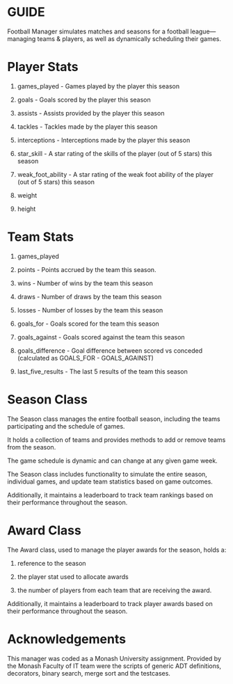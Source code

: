 # GUIDE
Football Manager simulates matches and seasons for a football league— managing teams & players, as well as dynamically scheduling their games.

# Player Stats

  1. games_played - Games played by the player this season

  2. goals - Goals scored by the player this season

  3. assists - Assists provided by the player this season

  4. tackles - Tackles made by the player this season

  5. interceptions - Interceptions made by the player this season

  6. star_skill - A star rating of the skills of the player (out of 5 stars) this season

  7. weak_foot_ability - A star rating of the weak foot ability of the player (out of 5 stars) this season

  8. weight

  9. height

# Team Stats

  1. games_played

  2. points - Points accrued by the team this season.

  3. wins - Number of wins by the team this season

  4. draws - Number of draws by the team this season

  5. losses - Number of losses by the team this season

  6. goals_for - Goals scored for the team this season

  7. goals_against - Goals scored against the team this season

  8. goals_difference - Goal difference between scored vs conceded (calculated as GOALS_FOR - GOALS_AGAINST)

  9. last_five_results - The last 5 results of the team this season

# Season Class

The Season class manages the entire football season, including the teams participating and the schedule of games.

It holds a collection of teams and provides methods to add or remove teams from the season.

The game schedule is dynamic and can change at any given game week.

The Season class includes functionality to simulate the entire season, individual games, and update team statistics based on game outcomes.

Additionally, it maintains a leaderboard to track team rankings based on their performance throughout the season.

# Award Class

The Award class, used to manage the player awards for the season, holds a:

  1. reference to the season

  2. the player stat used to allocate awards

  3. the number of players from each team that are receiving the award.

Additionally, it maintains a leaderboard to track player awards based on their performance throughout the season.

# Acknowledgements

This manager was coded as a Monash University assignment. Provided by the Monash Faculty of IT team were the scripts of generic ADT definitions, decorators, binary search, merge sort and the testcases.
